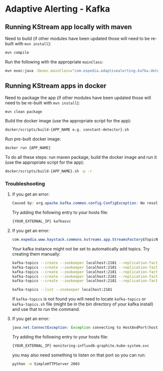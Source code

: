 # Adaptive Alerting - Kafka

## Running KStream app locally with maven

Need to build (if other modules have been updated those will need to be re-built with `mvn install`):

```bash
mvn compile
```

Run the following with the appropriate `mainClass`:

```bash
mvn exec:java -Dexec.mainClass="com.expedia.adaptivealerting.kafka.detector.KafkaPewmaOutlierDetector"
```


## Running KStream apps in docker

Need to package the app (if other modules have been updated those will need to be re-built with `mvn install`):

```bash
mvn clean package
```

Build the docker image (use the appropriate script for the app):

```bash
docker/scripts/build-{APP_NAME e.g. constant-detector}.sh
```

Run pre-built docker image:

```bash
docker run {APP_NAME}
```

To do all these steps: run maven package, build the docker image and run it (use the appropriate script for the app):
   
```bash
docker/scripts/build-{APP_NAME}.sh -p -r
```

### Troubleshooting

1. If you get an error:

    ```java
    Caused by: org.apache.kafka.common.config.ConfigException: No resolvable bootstrap urls given in bootstrap.servers
    ```
    
    Try adding the following entry to your hosts file:
    
    ```bash
    {YOUR_EXTERNAL_IP} kafkasvc
    ```

1. If you get an error:

    ```java
    com.expedia.www.haystack.commons.kstreams.app.StreamsFactory$TopicNotPresentException: Topic 'XXXXXXXX' is configured as a consumer and it is not present
    ```
    
    Your kafka instance might not be set to automatically add topics. Try creating them manually:

    ```bash
    kafka-topics --create --zookeeper localhost:2181 --replication-factor 1 --partitions 1 --topic metrics
    kafka-topics --create --zookeeper localhost:2181 --replication-factor 1 --partitions 1 --topic ewma-metrics
    kafka-topics --create --zookeeper localhost:2181 --replication-factor 1 --partitions 1 --topic pewma-metrics
    kafka-topics --create --zookeeper localhost:2181 --replication-factor 1 --partitions 1 --topic constant-metrics
    kafka-topics --create --zookeeper localhost:2181 --replication-factor 1 --partitions 1 --topic anomalies
    
    kafka-topics --list --zookeeper localhost:2181
    ```
    
    If `kafka-topics` is not found you will need to locate `kafka-topics` or `kafka-topics.sh` file
     (might be in the bin directory of your kafka install) and use that to run the command.

1. If you get an error:

    ```java
    java.net.ConnectException: Exception connecting to HostAndPort{host='monitoring-influxdb-graphite.kube-system.svc', port=2003}
    ```
    
    Try adding the following entry to your hosts file:
    
    ```bash
    {YOUR_EXTERNAL_IP} monitoring-influxdb-graphite.kube-system.svc
    ```
    
    you may also need something to listen on that port so you can run:
    
    ```bash
    python -m SimpleHTTPServer 2003
    ```

